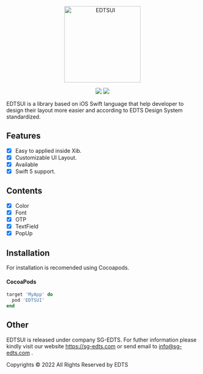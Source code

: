 <p align="center">
<img src="https://i.postimg.cc/rshx3FKM/Enterprise-Digital-Technology-Services-EDTS.png" alt="EDTSUI" title="EDTSUI" width="200"/>
</p>

<p align="center">
<a href="https://cocoapods.org/pods/EDTSTracker"><img src="https://img.shields.io/cocoapods/v/EDTSUI.svg?style=flat"></a>
<a href="https://cocoapods.org/pods/EDTSTracker"><img src="https://img.shields.io/cocoapods/p/EDTSUI.svg?style=flat"></a>
</p>

EDTSUI is a library based on iOS Swift language that help developer to design their layout more easier and according to EDTS Design System standardized. 

## Features

- [x] Easy to applied inside Xib.
- [x] Customizable UI Layout.
- [x] Available  
- [x] Swift 5 support.

## Contents

- [x] Color
- [x] Font
- [x] OTP
- [x] TextField
- [x] PopUp

## Installation

For installation is recomended using Cocoapods.

#### CocoaPods

```ruby
target 'MyApp' do
  pod 'EDTSUI'
end
```

## Other

EDTSUI is released under company SG-EDTS. For futher information please kindly visit our website https://sg-edts.com or send email to info@sg-edts.com .

Copyrights © 2022 All Rights Reserved by EDTS
